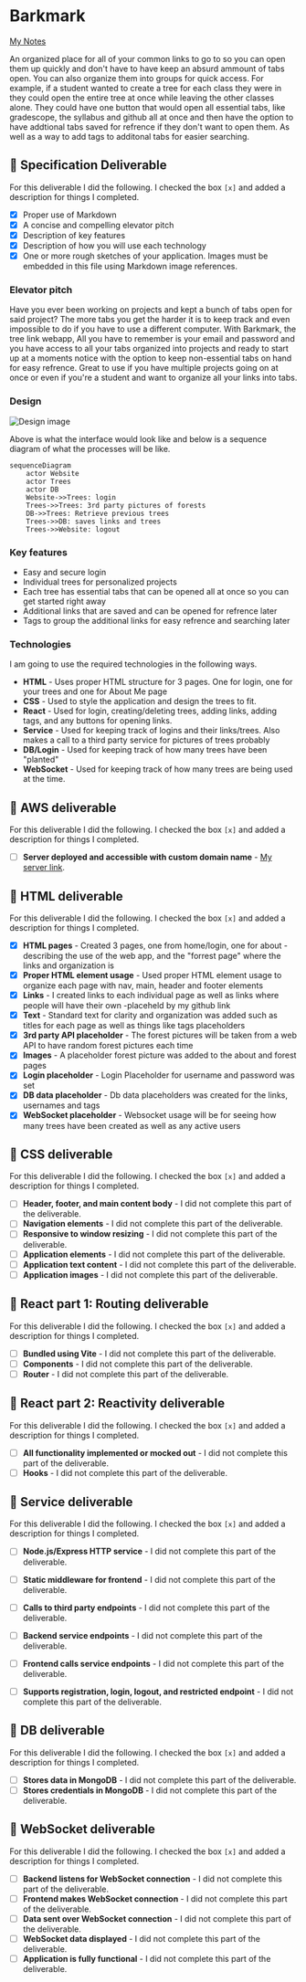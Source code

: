 # Barkmark

[My Notes](notes.md)

An organized place for all of your common links to go to so you can open them up quickly and don't have to have keep an absurd ammount of tabs open. You can also organize them into groups for quick access. For example, if a student wanted to create a tree for each class they were in they could open the entire tree at once while leaving the other classes alone. They could have one button that would open all essential tabs, like gradescope, the syllabus and github all at once and then have the option to have addtional tabs saved for refrence if they don't want to open them. As well as a way to add tags to additonal tabs for easier searching.

## 🚀 Specification Deliverable

For this deliverable I did the following. I checked the box `[x]` and added a description for things I completed.

- [x] Proper use of Markdown
- [x] A concise and compelling elevator pitch
- [x] Description of key features
- [x] Description of how you will use each technology
- [x] One or more rough sketches of your application. Images must be embedded in this file using Markdown image references.

### Elevator pitch

Have you ever been working on projects and kept a bunch of tabs open for said project? The more tabs you get the harder it is to keep track and even impossible to do if you have to use a different computer. With Barkmark, the tree link webapp, All you have to remember is your email and password and you have access to all your tabs organized into projects and ready to start up at a moments notice with the option to keep non-essential tabs on hand for easy refrence. Great to use if you have multiple projects going on at once or even if you're a student and want to organize all your links into tabs.

### Design

![Design image](barknotes.jpg)

Above is what the interface would look like and below is a sequence diagram of what the processes will be like. 

```mermaid
sequenceDiagram
    actor Website
    actor Trees
    actor DB
    Website->>Trees: login
    Trees->>Trees: 3rd party pictures of forests
    DB->>Trees: Retrieve previous trees
    Trees->>DB: saves links and trees
    Trees->>Website: logout
```

### Key features

- Easy and secure login
- Individual trees for personalized projects
- Each tree has essential tabs that can be opened all at once so you can get started right away
- Additional links that are saved and can be opened for refrence later
- Tags to group the additional links for easy refrence and searching later

### Technologies

I am going to use the required technologies in the following ways.

- **HTML** - Uses proper HTML structure for 3 pages. One for login, one for your trees and one for About Me page
- **CSS** - Used to style the application and design the trees to fit.
- **React** - Used for login, creating/deleting trees, adding links, adding tags, and any buttons for opening links.
- **Service** - Used for keeping track of logins and their links/trees. Also makes a call to a third party service for pictures of trees probably
- **DB/Login** - Used for keeping track of how many trees have been "planted"
- **WebSocket** - Used for keeping track of how many trees are being used at the time.

## 🚀 AWS deliverable

For this deliverable I did the following. I checked the box `[x]` and added a description for things I completed.

- [ ] **Server deployed and accessible with custom domain name** - [My server link](https://yourdomainnamehere.click).

## 🚀 HTML deliverable

For this deliverable I did the following. I checked the box `[x]` and added a description for things I completed.

- [x] **HTML pages** - Created 3 pages, one from home/login, one for about - describing the use of the web app, and the "forrest page" where the links and organization is
- [x] **Proper HTML element usage** - Used proper HTML element usage to organize each page with nav, main, header and footer elements
- [x] **Links** - I created links to each individual page as well as links where people will have their own -placeheld by my github link
- [x] **Text** - Standard text for clarity and organization was added such as titles for each page as well as things like tags placeholders
- [x] **3rd party API placeholder** - The forest pictures will be taken from a web API to have random forest pictures each time
- [x] **Images** - A placeholder forest picture was added to the about and forest pages
- [x] **Login placeholder** - Login Placeholder for username and password was set
- [x] **DB data placeholder** - Db data placeholders was created for the links, usernames and tags
- [x] **WebSocket placeholder** - Websocket usage will be for seeing how many trees have been created as well as any active users

## 🚀 CSS deliverable

For this deliverable I did the following. I checked the box `[x]` and added a description for things I completed.

- [ ] **Header, footer, and main content body** - I did not complete this part of the deliverable.
- [ ] **Navigation elements** - I did not complete this part of the deliverable.
- [ ] **Responsive to window resizing** - I did not complete this part of the deliverable.
- [ ] **Application elements** - I did not complete this part of the deliverable.
- [ ] **Application text content** - I did not complete this part of the deliverable.
- [ ] **Application images** - I did not complete this part of the deliverable.

## 🚀 React part 1: Routing deliverable

For this deliverable I did the following. I checked the box `[x]` and added a description for things I completed.

- [ ] **Bundled using Vite** - I did not complete this part of the deliverable.
- [ ] **Components** - I did not complete this part of the deliverable.
- [ ] **Router** - I did not complete this part of the deliverable.

## 🚀 React part 2: Reactivity deliverable

For this deliverable I did the following. I checked the box `[x]` and added a description for things I completed.

- [ ] **All functionality implemented or mocked out** - I did not complete this part of the deliverable.
- [ ] **Hooks** - I did not complete this part of the deliverable.

## 🚀 Service deliverable

For this deliverable I did the following. I checked the box `[x]` and added a description for things I completed.

- [ ] **Node.js/Express HTTP service** - I did not complete this part of the deliverable.
- [ ] **Static middleware for frontend** - I did not complete this part of the deliverable.
- [ ] **Calls to third party endpoints** - I did not complete this part of the deliverable.
- [ ] **Backend service endpoints** - I did not complete this part of the deliverable.
- [ ] **Frontend calls service endpoints** - I did not complete this part of the deliverable.
- [ ] **Supports registration, login, logout, and restricted endpoint** - I did not complete this part of the deliverable.


## 🚀 DB deliverable

For this deliverable I did the following. I checked the box `[x]` and added a description for things I completed.

- [ ] **Stores data in MongoDB** - I did not complete this part of the deliverable.
- [ ] **Stores credentials in MongoDB** - I did not complete this part of the deliverable.

## 🚀 WebSocket deliverable

For this deliverable I did the following. I checked the box `[x]` and added a description for things I completed.

- [ ] **Backend listens for WebSocket connection** - I did not complete this part of the deliverable.
- [ ] **Frontend makes WebSocket connection** - I did not complete this part of the deliverable.
- [ ] **Data sent over WebSocket connection** - I did not complete this part of the deliverable.
- [ ] **WebSocket data displayed** - I did not complete this part of the deliverable.
- [ ] **Application is fully functional** - I did not complete this part of the deliverable.
